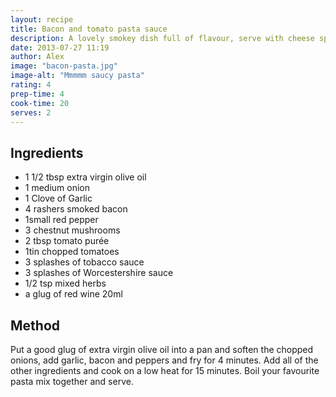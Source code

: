```yaml
---
layout: recipe
title: Bacon and tomato pasta sauce
description: A lovely smokey dish full of flavour, serve with cheese sprinkled on top and a nice crunchy Green salad.
date: 2013-07-27 11:19
author: Alex
image: "bacon-pasta.jpg"
image-alt: "Mmmmm saucy pasta"
rating: 4
prep-time: 4
cook-time: 20
serves: 2
---
```


## Ingredients
- 1 1/2 tbsp extra virgin olive oil
- 1 medium onion
- 1 Clove of Garlic
- 4 rashers smoked bacon
- 1small red pepper
- 3 chestnut mushrooms
- 2 tbsp tomato purée
- 1tin chopped tomatoes
- 3 splashes of tobacco sauce
- 3 splashes of Worcestershire sauce
- 1/2 tsp mixed herbs
- a glug of red wine 20ml

## Method
Put a good glug of extra virgin olive oil into a pan and soften the chopped onions, add garlic, bacon and peppers and fry for 4 minutes. Add all of the other ingredients and cook on a low heat for 15 minutes. Boil your favourite pasta mix together and serve.
